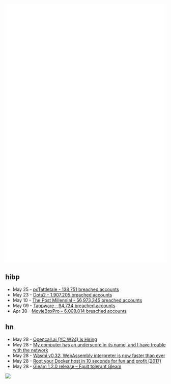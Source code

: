 ![Metrics](https://raw.githubusercontent.com/phixion/phixion/master/metrics.svg)

## hibp

<!--
for https://github.com/phixion/phixion/blob/main/.github/workflows/feeds.yml
-->
<!--START_SECTION:haveibeenpwnd-->
- May 25 - [pcTattletale - 138,751 breached accounts](https://haveibeenpwned.com/PwnedWebsites#pcTattletale)
- May 23 - [Dota2 - 1,907,205 breached accounts](https://haveibeenpwned.com/PwnedWebsites#Dota2)
- May 10 - [The Post Millennial - 56,973,345 breached accounts](https://haveibeenpwned.com/PwnedWebsites#ThePostMillennial)
- May 09 - [Tappware - 94,734 breached accounts](https://haveibeenpwned.com/PwnedWebsites#Tappware)
- Apr 30 - [MovieBoxPro - 6,009,014 breached accounts](https://haveibeenpwned.com/PwnedWebsites#MovieBoxPro)
<!--END_SECTION:haveibeenpwnd-->

## hn

<!--
for https://github.com/phixion/phixion/blob/main/.github/workflows/feeds.yml
-->
<!--START_SECTION:hn-->
- May 28 - [Opencall.ai (YC W24) Is Hiring](https://www.ycombinator.com/companies/opencall-ai/jobs/5wMleux-founding-engineer)
- May 28 - [My computer has an underscore in its name, and I have trouble with the network](https://kb.iu.edu/d/afqs)
- May 28 - [Wasmi v0.32: WebAssembly interpreter is now faster than ever](https://wasmi-labs.github.io/blog/posts/wasmi-v0.32/)
- May 28 - [Root your Docker host in 10 seconds for fun and profit (2017)](https://www.electricmonk.nl/log/2017/09/30/root-your-docker-host-in-10-seconds-for-fun-and-profit/)
- May 28 - [Gleam 1.2.0 release – Fault tolerant Gleam](https://gleam.run/news/fault-tolerant-gleam/)
<!--END_SECTION:hn-->

<!--
for https://yhype.me
-->
![](https://hit.yhype.me/github/profile?user_id=13013670)

